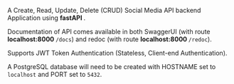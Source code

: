 A Create, Read, Update, Delete (CRUD) Social Media API backend Application using  <strong> fastAPI </strong>.

Documentation of API comes available in both SwaggerUI (with route <strong> localhost:8000 </strong>`/docs`) and redoc (with route <strong> localhost:8000 </strong>`/redoc`).

Supports JWT Token Authentication (Stateless, Client-end Authentication).

A PostgreSQL database will need to be created with HOSTNAME set to `localhost` and PORT set to `5432`.



